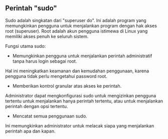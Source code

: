 ## Perintah "sudo"

Sudo adalah singkatan dari "superuser do". Ini adalah program yang memungkinkan pengguna untuk menjalankan program dengan hak akses root (superuser). Root adalah akun pengguna istimewa di Linux yang memiliki akses penuh ke seluruh sistem.

Fungsi utama sudo:

- Memungkinkan pengguna untuk menjalankan perintah administratif tanpa harus login sebagai root. 

Hal ini meningkatkan keamanan dan kemudahan penggunaan, karena pengguna tidak perlu mengetahui password root.

- Memberikan kontrol granular atas akses ke perintah.

 Administrator dapat mengkonfigurasi sudo untuk mengizinkan pengguna tertentu untuk menjalankan hanya perintah tertentu, atau untuk menjalankan perintah dengan opsi tertentu.
- Mencatat semua penggunaan sudo. 
  
Ini memungkinkan administrator untuk melacak siapa yang menjalankan perintah apa dan kapan.